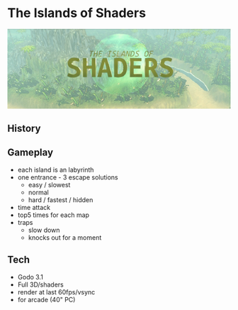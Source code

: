 # The Islands of Shaders

![TIOS shining logo](assets/tios/tios_logo.gif)

## History

## Gameplay

- each island is an labyrinth
- one entrance - 3 escape solutions
  - easy / slowest
  - normal
  - hard / fastest / hidden
- time attack
- top5 times for each map
- traps
  - slow down
  - knocks out for a moment

## Tech

- Godo 3.1
- Full 3D/shaders
- render at last 60fps/vsync
- for arcade (40" PC)